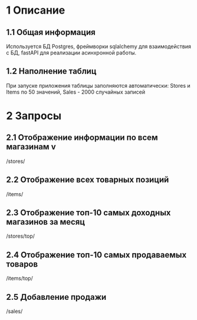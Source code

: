 # 1 Описание 
## 1.1 Общая информация 
Используется БД Postgres, фреймворки sqlalchemy для взаимодействия с БД, fastAPI для реализации асинхронной работы.
## 1.2 Наполнение таблиц
При запуске приложения таблицы заполняются автоматически: Stores и Items по 50 значений, Sales - 2000 случайных записей
# 2 Запросы
## 2.1 Отображение информации по всем магазинам v
/stores/
## 2.2 Отображение всех товарных позиций 
/items/ 
## 2.3 Отображение топ-10 самых доходных магазинов за месяц  
/stores/top/
## 2.4 Отображение топ-10 самых продаваемых товаров
/items/top/
## 2.5 Добавление продажи
/sales/
